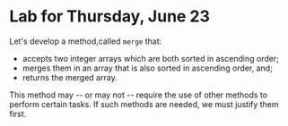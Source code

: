 # Lab for Thursday, June 23

Let's develop a method,called ``merge`` that:

* accepts two integer arrays which are both sorted in ascending order;
* merges them in an array that is also sorted in ascending order, and;
* returns the merged array.

This method may -- or may not -- require the use of other methods to perform certain tasks. If such methods are needed, we must justify them first.